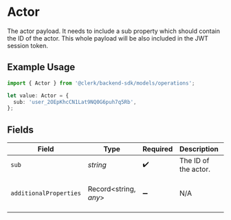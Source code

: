 # Actor

The actor payload. It needs to include a sub property which should contain the ID of the actor.
This whole payload will be also included in the JWT session token.

## Example Usage

```typescript
import { Actor } from '@clerk/backend-sdk/models/operations';

let value: Actor = {
  sub: 'user_2OEpKhcCN1Lat9NQ0G6puh7q5Rb',
};
```

## Fields

| Field                  | Type                  | Required           | Description          | Example                                               |
| ---------------------- | --------------------- | ------------------ | -------------------- | ----------------------------------------------------- |
| `sub`                  | _string_              | :heavy_check_mark: | The ID of the actor. |                                                       |
| `additionalProperties` | Record<string, _any_> | :heavy_minus_sign: | N/A                  | {<br/>"sub": "user_2OEpKhcCN1Lat9NQ0G6puh7q5Rb"<br/>} |
